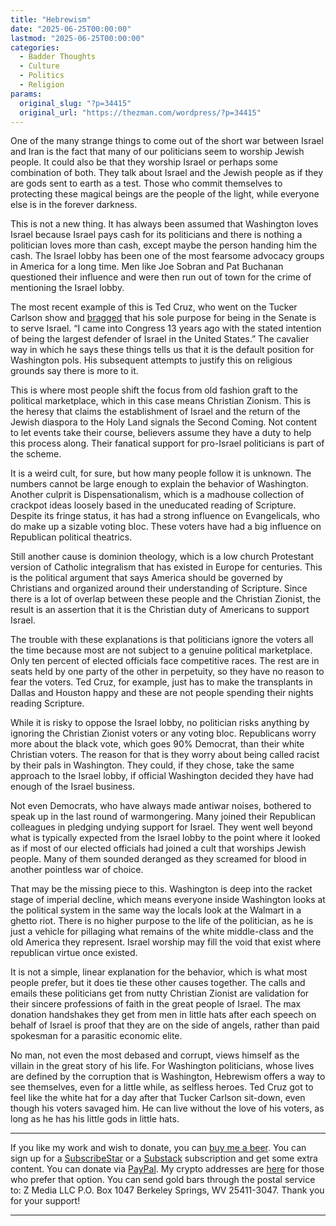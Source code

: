 ```yaml
---
title: "Hebrewism"
date: "2025-06-25T00:00:00"
lastmod: "2025-06-25T00:00:00"
categories:
  - Badder Thoughts
  - Culture
  - Politics
  - Religion
params:
  original_slug: "?p=34415"
  original_url: "https://thezman.com/wordpress/?p=34415"
---
```


One of the many strange things to come out of the short war between
Israel and Iran is the fact that many of our politicians seem to worship
Jewish people. It could also be that they worship Israel or perhaps some
combination of both. They talk about Israel and the Jewish people as if
they are gods sent to earth as a test. Those who commit themselves to
protecting these magical beings are the people of the light, while
everyone else is in the forever darkness.

This is not a new thing. It has always been assumed that Washington
loves Israel because Israel pays cash for its politicians and there is
nothing a politician loves more than cash, except maybe the person
handing him the cash. The Israel lobby has been one of the most fearsome
advocacy groups in America for a long time. Men like Joe Sobran and Pat
Buchanan questioned their influence and were then run out of town for
the crime of mentioning the Israel lobby.

The most recent example of this is Ted Cruz, who went on the Tucker
Carlson show and
<a href="https://x.com/Uncommonsince76/status/1935423592172302786"
rel="noopener" target="_blank">bragged</a> that his sole purpose for
being in the Senate is to serve Israel. “I came into Congress 13 years
ago with the stated intention of being the largest defender of Israel in
the United States.” The cavalier way in which he says these things tells
us that it is the default position for Washington pols. His subsequent
attempts to justify this on religious grounds say there is more to it.

This is where most people shift the focus from old fashion graft to the
political marketplace, which in this case means Christian Zionism. This
is the heresy that claims the establishment of Israel and the return of
the Jewish diaspora to the Holy Land signals the Second Coming. Not
content to let events take their course, believers assume they have a
duty to help this process along. Their fanatical support for pro-Israel
politicians is part of the scheme.

It is a weird cult, for sure, but how many people follow it is unknown.
The numbers cannot be large enough to explain the behavior of
Washington. Another culprit is Dispensationalism, which is a madhouse
collection of crackpot ideas loosely based in the uneducated reading of
Scripture. Despite its fringe status, it has had a strong influence on
Evangelicals, who do make up a sizable voting bloc. These voters have
had a big influence on Republican political theatrics.

Still another cause is dominion theology, which is a low church
Protestant version of Catholic integralism that has existed in Europe
for centuries. This is the political argument that says America should
be governed by Christians and organized around their understanding of
Scripture. Since there is a lot of overlap between these people and the
Christian Zionist, the result is an assertion that it is the Christian
duty of Americans to support Israel.

The trouble with these explanations is that politicians ignore the
voters all the time because most are not subject to a genuine political
marketplace. Only ten percent of elected officials face competitive
races. The rest are in seats held by one party of the other in
perpetuity, so they have no reason to fear the voters. Ted Cruz, for
example, just has to make the transplants in Dallas and Houston happy
and these are not people spending their nights reading Scripture.

While it is risky to oppose the Israel lobby, no politician risks
anything by ignoring the Christian Zionist voters or any voting bloc.
Republicans worry more about the black vote, which goes 90% Democrat,
than their white Christian voters. The reason for that is they worry
about being called racist by their pals in Washington. They could, if
they chose, take the same approach to the Israel lobby, if official
Washington decided they have had enough of the Israel business.

Not even Democrats, who have always made antiwar noises, bothered to
speak up in the last round of warmongering. Many joined their Republican
colleagues in pledging undying support for Israel. They went well beyond
what is typically expected from the Israel lobby to the point where it
looked as if most of our elected officials had joined a cult that
worships Jewish people. Many of them sounded deranged as they screamed
for blood in another pointless war of choice.

That may be the missing piece to this. Washington is deep into the
racket stage of imperial decline, which means everyone inside Washington
looks at the political system in the same way the locals look at the
Walmart in a ghetto riot. There is no higher purpose to the life of the
politician, as he is just a vehicle for pillaging what remains of the
white middle-class and the old America they represent. Israel worship
may fill the void that exist where republican virtue once existed.

It is not a simple, linear explanation for the behavior, which is what
most people prefer, but it does tie these other causes together. The
calls and emails these politicians get from nutty Christian Zionist are
validation for their sincere professions of faith in the great people of
Israel. The max donation handshakes they get from men in little hats
after each speech on behalf of Israel is proof that they are on the side
of angels, rather than paid spokesman for a parasitic economic elite.

No man, not even the most debased and corrupt, views himself as the
villain in the great story of his life. For Washington politicians,
whose lives are defined by the corruption that is Washington, Hebrewism
offers a way to see themselves, even for a little while, as selfless
heroes. Ted Cruz got to feel like the white hat for a day after that
Tucker Carlson sit-down, even though his voters savaged him. He can live
without the love of his voters, as long as he has his little gods in
little hats.

------------------------------------------------------------------------

If you like my work and wish to donate, you can
<a href="https://www.buymeacoffee.com/mujolulu" rel="noopener"
target="_blank">buy me a beer</a>. You can sign up for a
<a href="https://www.subscribestar.com/the-z-blog" rel="noopener"
target="_blank">SubscribeStar</a> or a
<a href="https://thedissident.substack.com/" rel="noopener"
target="_blank">Substack</a> subscription and get some extra content.
You can donate via <a
href="https://www.paypal.com/donate/?cmd=_s-xclick&amp;hosted_button_id=UDAS2Q8JYA6CN&amp;source=url"
rel="noopener" target="_blank">PayPal</a>. My crypto addresses are
<a href="https://thezman.com/wordpress/?page_id=22713" rel="noopener"
target="_blank">here</a> for those who prefer that option. You can send
gold bars through the postal service to: Z Media LLC P.O. Box 1047
Berkeley Springs, WV 25411-3047. Thank you for your support!

------------------------------------------------------------------------
